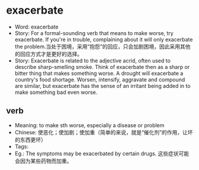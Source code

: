 # exacerbate

- Word: exacerbate
- Story: For a formal-sounding verb that means to make worse, try exacerbate. If you're in trouble, complaining about it will only exacerbate the problem.当处于困境，采用“抱怨”的回应，只会加剧困境，因此采用其他的回应方式才是更好的选择。
- Story: Exacerbate is related to the adjective acrid, often used to describe sharp-smelling smoke. Think of exacerbate then as a sharp or bitter thing that makes something worse. A drought will exacerbate a country's food shortage. Worsen, intensify, aggravate and compound are similar, but exacerbate has the sense of an irritant being added in to make something bad even worse.

## verb

- Meaning: to make sth worse, especially a disease or problem
- Chinese: 使恶化；使加剧；使加重（简单的来说，就是“催化剂”的作用，让坏的东西更坏）
- Tags: 
- Eg.: The symptoms may be exacerbated by certain drugs. 这些症状可能会因为某些药物而加重。

